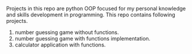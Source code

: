 Projects in this repo are python OOP focused for my personal knowledge and skills development in programming. This repo contains following projects. 

1. number guessing game without functions.
2. number guessing game with functions implementation.
3. calculator application with functions.
